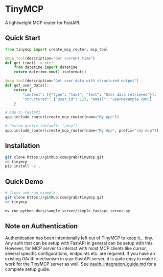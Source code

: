 # TinyMCP

A lightweight MCP router for FastAPI.

## Quick Start

```python
from tinymcp import create_mcp_router, mcp_tool

@mcp_tool(description="Get current time")
def get_time() -> str:
    from datetime import datetime
    return datetime.now().isoformat()

@mcp_tool(description="Get user data with structured output")
def get_user_data():
    return {
        "content": [{"type": "text", "text": "User data retrieved"}],
        "structured": {"user_id": 123, "email": "user@example.com"}
    }

# Add to FastAPI
app.include_router(create_mcp_router(name="My App"))

# Custom prefix (default: "/mcp")
app.include_router(create_mcp_router(name="My App", prefix="/my-mcp"))
```

## Installation

```bash
git clone https://github.com/grab/tinymcp.git
cd tinymcp
pip install -e .
```

## Quick Demo

```bash
# Clone and run example
git clone https://github.com/grab/tinymcp.git
cd tinymcp

uv run python docs/sample_server/simple_fastapi_server.py
```

## Note on Authentication

Authentication has been intentionally left out of TinyMCP to keep it... tiny. Any auth that can be setup with FastAPI in general can be setup with this. However, for MCP server to interact with most MCP clients like cursor, several specific configurations, endpoints etc. are required. If you have an existing OAuth mechanism in your FastAPI server, it is quite easy to make it work for the TinyMCP server as well. See [oauth_integration_guide.md](./auth_info/oauth_integration_guide.md) for a complete setup guide.

